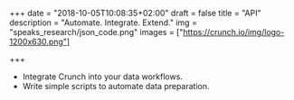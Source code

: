 +++
date = "2018-10-05T10:08:35+02:00"
draft = false
title = "API"
description = "Automate.  Integrate.  Extend."
img = "speaks_research/json_code.png"
images = ["https://crunch.io/img/logo-1200x630.png"]


+++

<ul class="marketing-list">
    <li>Integrate Crunch into your data workflows.</li>
    <li>Write simple scripts to automate data preparation.</li>
</ul>

